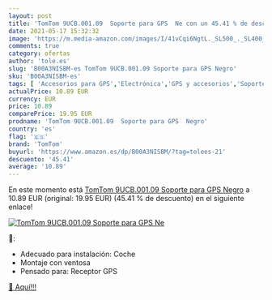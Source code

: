 ```yaml
---
layout: post
title: 'TomTom 9UCB.001.09  Soporte para GPS  Ne con un 45.41 % de descuento'
date: 2021-05-17 15:32:32
image: 'https://m.media-amazon.com/images/I/41vCqi6NgtL._SL500_._SL400_.jpg'
comments: true
category: ofertas
author: 'tole.es'
slug: 'B00A3NISBM-es TomTom 9UCB.001.09 Soporte para GPS Negro'
sku: 'B00A3NISBM-es'
tags: [ 'Accesorios para GPS','Electrónica','GPS y accesorios','Soportes para GPS','gps','tomtom', ]
actualPrice: 10.89 EUR
currency: EUR
price: 10.89
comparePrice: 19.95 EUR
prodname: 'TomTom 9UCB.001.09  Soporte para GPS  Negro'
country: 'es'
flag: '🇪🇸'
brand: 'TomTom'
buyurl: 'https://www.amazon.es/dp/B00A3NISBM/?tag=tolees-21'
descuento: '45.41'
average: '10.89'
---
```


En este momento está [TomTom 9UCB.001.09  Soporte para GPS  Negro](https://www.amazon.es/dp/B00A3NISBM/?tag=tolees-21) a 10.89 EUR (original: 19.95 EUR) (45.41 %  de descuento) en el siguiente enlace!

[![TomTom 9UCB.001.09  Soporte para GPS  Ne](https://m.media-amazon.com/images/I/41vCqi6NgtL._SL500_._SL400_.jpg)](https://www.amazon.es/dp/B00A3NISBM/?tag=tolees-21)

🔎:

- Adecuado para instalación: Coche
- Montaje con ventosa
- Pensado para: Receptor GPS

[🛒 Aquí!!!](https://www.amazon.es/dp/B00A3NISBM/?tag=tolees-21)
